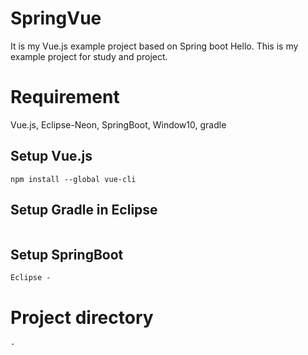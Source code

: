 # SpringVue
It is my Vue.js example project based on Spring boot
Hello. This is my example project for study and project.

# Requirement
Vue.js, Eclipse-Neon, SpringBoot, Window10, gradle

## Setup Vue.js

``` 
npm install --global vue-cli
```

## Setup Gradle in Eclipse
```

```
## Setup SpringBoot

```
Eclipse - 
```


# Project directory
```
-
